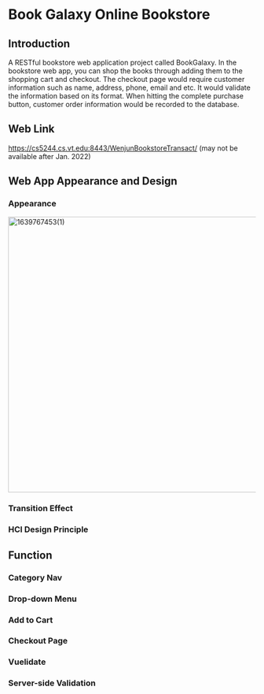 # Book Galaxy Online Bookstore

## Introduction

A RESTful bookstore web application project called BookGalaxy. In the bookstore web app, you can shop the books through adding them to the shopping cart and checkout. The checkout page would require customer information such as name, address, phone, email and etc. It would validate the information based on its format. When hitting the complete purchase button, customer order information would be recorded to the database. 

## Web Link
https://cs5244.cs.vt.edu:8443/WenjunBookstoreTransact/ (may not be available after Jan. 2022)

## Web App Appearance and Design

### Appearance
<img width="560" alt="1639767453(1)" src="https://user-images.githubusercontent.com/66753253/146594468-837025e9-500b-4966-b2bf-3ffc4e8b2381.png">



### Transition Effect

### HCI Design Principle

## Function

### Category Nav

### Drop-down Menu

### Add to Cart

### Checkout Page

### Vuelidate

### Server-side Validation


